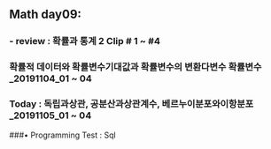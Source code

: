 ## Math day09: 
### - review : 확률과 통계 2 Clip # 1 ~ #4
###	확률적 데이터와 확률변수기대값과 확률변수의 변환다변수 확률변수_20191104_01 ~ 04

### Today : 독립과상관, 공분산과상관계수, 베르누이분포와이항분포_20191105_01 ~ 04

###• Programming Test : Sql
